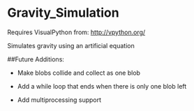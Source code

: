 # Gravity_Simulation

Requires VisualPython from: http://vpython.org/

Simulates gravity using an artificial equation

##Future Additions:

  - Make blobs collide and collect as one blob

  - Add a while loop that ends when there is only one blob left

  - Add multiprocessing support
